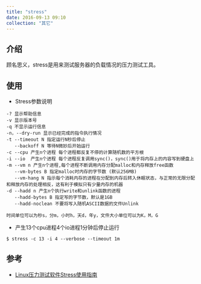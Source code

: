 ```yaml
---
title: "stress"
date: 2016-09-13 09:10
collection: "其它"
---
```


## 介绍

顾名思义，stress是用来测试服务器的负载情况的压力测试工具。

## 使用

+ Stress参数说明

```
-? 显示帮助信息
-v 显示版本号
-q 不显示运行信息
-n，--dry-run 显示已经完成的指令执行情况
-t --timeout N 指定运行N秒后停止
   --backoff N 等待N微妙后开始运行
-c --cpu 产生n个进程 每个进程都反复不停的计算随机数的平方根
-i --io  产生n个进程 每个进程反复调用sync()，sync()用于将内存上的内容写到硬盘上
-m --vm n 产生n个进程,每个进程不断调用内存分配malloc和内存释放free函数
   --vm-bytes B 指定malloc时内存的字节数 (默认256MB)
   --vm-hang N 指示每个消耗内存的进程在分配到内存后转入休眠状态，与正常的无限分配和释放内存的处理相反，这有利于模拟只有少量内存的机器
-d --hadd n 产生n个执行write和unlink函数的进程
   --hadd-bytes B 指定写的字节数，默认是1GB
   --hadd-noclean 不要将写入随机ASCII数据的文件Unlink

时间单位可以为秒s，分m，小时h，天d，年y，文件大小单位可以为K，M，G
```

+ 产生13个cpu进程4个io进程1分钟后停止运行

```
$ stress -c 13 -i 4 --verbose --timeout 1m
```

## 参考

+ [Linux压力测试软件Stress使用指南](http://www.hi-linux.com/2016/06/27/Linux%E5%8E%8B%E5%8A%9B%E6%B5%8B%E8%AF%95%E8%BD%AF%E4%BB%B6Stress%E4%BD%BF%E7%94%A8%E6%8C%87%E5%8D%97/)
